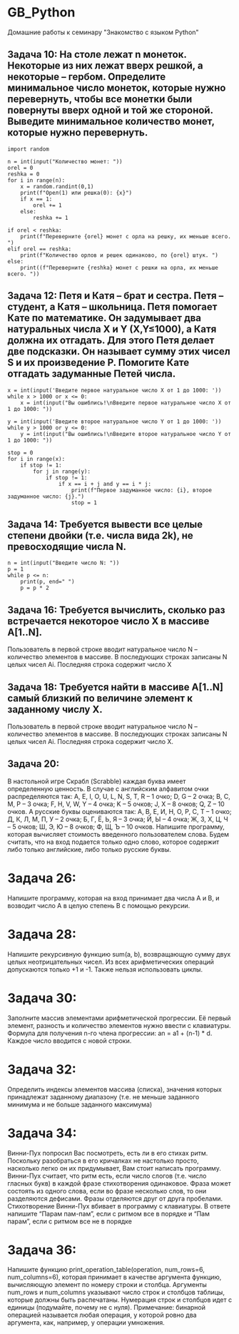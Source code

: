 # GB_Python
Домашние работы к семинару "Знакомство с языком Python"

## Задача 10: На столе лежат n монеток. Некоторые из них лежат вверх решкой, а некоторые – гербом. Определите минимальное число монеток, которые нужно перевернуть, чтобы все монетки были повернуты вверх одной и той же стороной. Выведите минимальное количество монет, которые нужно перевернуть.
```
import random

n = int(input("Количество монет: "))
orel = 0
reshka = 0
for i in range(n):
    x = random.randint(0,1)
    print(f"Орел(1) или решка(0): {x}")
    if x == 1:
        orel += 1
    else:
        reshka += 1

if orel < reshka:
    print(f"Переверните {orel} монет с орла на решку, их меньше всего. ")
elif orel == reshka:
    print(f"Количество орлов и решек одинаково, по {orel} штук. ")
else:
    print((f"Переверните {reshka} монет с решки на орла, их меньше всего. "))
```

## Задача 12: Петя и Катя – брат и сестра. Петя – студент, а Катя – школьница. Петя помогает Кате по математике. Он задумывает два натуральных числа X и Y (X,Y≤1000), а Катя должна их отгадать. Для этого Петя делает две подсказки. Он называет сумму этих чисел S и их произведение P. Помогите Кате отгадать задуманные Петей числа.
```
x = int(input('Введите первое натуральное число X от 1 до 1000: '))
while x > 1000 or x <= 0:
    x = int(input("Вы ошиблись!\nВведите первое натуральное число X от 1 до 1000: "))

y = int(input('Введите второе натуральное число Y от 1 до 1000: '))
while y > 1000 or y <= 0:
    y = int(input("Вы ошиблись!\nВведите второе натуральное число Y от 1 до 1000: "))

stop = 0
for i in range(x):
    if stop != 1:
        for j in range(y):
            if stop != 1:
                if x == i + j and y == i * j:
                    print(f"Первое задуманное число: {i}, второе задуманное число: {j}.")
                    stop = 1
```

## Задача 14: Требуется вывести все целые степени двойки (т.е. числа вида 2k), не превосходящие числа N.
```
n = int(input("Введите число N: "))
p = 1
while p <= n:
    print(p, end=" ")
    p = p * 2
```

## Задача 16: Требуется вычислить, сколько раз встречается некоторое число X в массиве A[1..N]. 
Пользователь в первой строке вводит натуральное число N – количество элементов в массиве. 
В последующих строках записаны N целых чисел Ai. Последняя строка содержит число X

## Задача 18: Требуется найти в массиве A[1..N] самый близкий по величине элемент к заданному числу X.
Пользователь в первой строке вводит натуральное число N – количество элементов в массиве. 
В последующих строках записаны N целых чисел Ai. Последняя строка содержит число X.

## Задача 20: 
В настольной игре Скрабл (Scrabble) каждая буква имеет определенную ценность. 
В случае с английским алфавитом очки распределяются так:
A, E, I, O, U, L, N, S, T, R – 1 очко; D, G – 2 очка; B, C, M, P – 3 очка; F, H, V, W, Y – 4 очка; K – 5 очков; J, X – 8 очков; Q, Z – 10 очков. 
А русские буквы оцениваются так: 
А, В, Е, И, Н, О, Р, С, Т – 1 очко; Д, К, Л, М, П, У – 2 очка; Б, Г, Ё, Ь, Я – 3 очка; Й, Ы – 4 очка; Ж, З, Х, Ц, Ч – 5 очков; Ш, Э, Ю – 8 очков; Ф, Щ, Ъ – 10 очков. 
Напишите программу, которая вычисляет стоимость введенного пользователем слова. 
Будем считать, что на вход подается только одно слово, которое содержит либо только английские, либо только русские буквы.

# Задача 26:  
Напишите программу, которая на вход принимает два числа A и B, и возводит число А в целую степень B с помощью рекурсии.

# Задача 28: 
Напишите рекурсивную функцию sum(a, b), возвращающую сумму двух целых неотрицательных чисел. 
Из всех арифметических операций допускаются только +1 и -1. Также нельзя использовать циклы.

# Задача 30:  
Заполните массив элементами арифметической прогрессии. 
Её первый элемент, разность и количество элементов нужно ввести с клавиатуры. 
Формула для получения n-го члена прогрессии: an = a1 + (n-1) * d.
Каждое число вводится с новой строки.

# Задача 32: 
Определить индексы элементов массива (списка), значения которых принадлежат заданному диапазону (т.е. не меньше заданного минимума и не больше заданного максимума)

# Задача 34:  
Винни-Пух попросил Вас посмотреть, есть ли в его стихах ритм. 
Поскольку разобраться в его кричалках не настолько просто, насколько легко он их придумывает, Вам стоит написать программу.
Винни-Пух считает, что ритм есть, если число слогов (т.е. число гласных букв) в каждой фразе стихотворения одинаковое.
Фраза может состоять из одного слова, если во фразе несколько слов, то они разделяются дефисами. Фразы отделяются друг от друга пробелами. 
Стихотворение  Винни-Пух вбивает в программу с клавиатуры. 
В ответе напишите “Парам пам-пам”, если с ритмом все в порядке и “Пам парам”, если с ритмом все не в порядке

# Задача 36:
Напишите функцию print_operation_table(operation, num_rows=6, num_columns=6), которая принимает в качестве аргумента функцию, вычисляющую элемент по номеру строки и столбца.
Аргументы num_rows и num_columns указывают число строк и столбцов таблицы, которые должны быть распечатаны.
Нумерация строк и столбцов идет с единицы (подумайте, почему не с нуля).
Примечание: бинарной операцией называется любая операция, у которой ровно два аргумента, как, например, у операции умножения.
